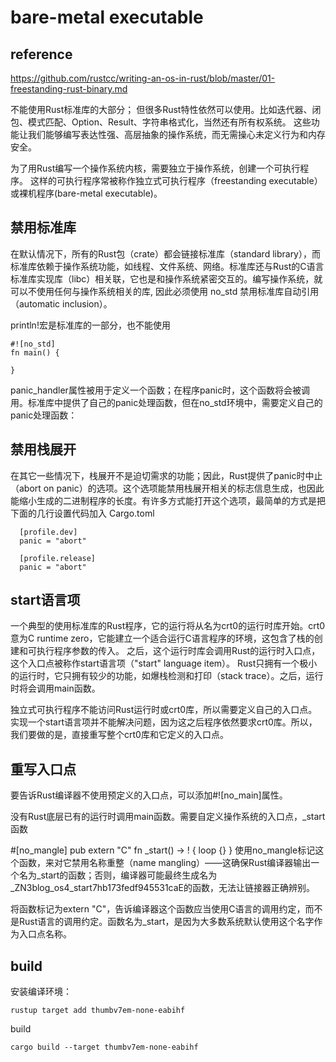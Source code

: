 
# bare-metal executable

## reference 
https://github.com/rustcc/writing-an-os-in-rust/blob/master/01-freestanding-rust-binary.md


不能使用Rust标准库的大部分；
但很多Rust特性依然可以使用。比如迭代器、闭包、模式匹配、Option、Result、字符串格式化，当然还有所有权系统。
这些功能让我们能够编写表达性强、高层抽象的操作系统，而无需操心未定义行为和内存安全。


为了用Rust编写一个操作系统内核，需要独立于操作系统，创建一个可执行程序。
这样的可执行程序常被称作独立式可执行程序（freestanding executable）或裸机程序(bare-metal executable)。


## 禁用标准库
在默认情况下，所有的Rust包（crate）都会链接标准库（standard library），而标准库依赖于操作系统功能，如线程、文件系统、网络。标准库还与Rust的C语言标准库实现库（libc）相关联，它也是和操作系统紧密交互的。编写操作系统，就可以不使用任何与操作系统相关的库,
因此必须使用 no_std 禁用标准库自动引用（automatic inclusion）。 

println!宏是标准库的一部分，也不能使用

```
#![no_std]
fn main() {
   
}
```
panic_handler属性被用于定义一个函数；在程序panic时，这个函数将会被调用。标准库中提供了自己的panic处理函数，但在no_std环境中，需要定义自己的panic处理函数：

## 禁用栈展开
在其它一些情况下，栈展开不是迫切需求的功能；因此，Rust提供了panic时中止（abort on panic）的选项。这个选项能禁用栈展开相关的标志信息生成，也因此能缩小生成的二进制程序的长度。有许多方式能打开这个选项，最简单的方式是把下面的几行设置代码加入
Cargo.toml
```
  [profile.dev]
  panic = "abort"

  [profile.release]
  panic = "abort"
```


## start语言项
一个典型的使用标准库的Rust程序，它的运行将从名为crt0的运行时库开始。crt0意为C runtime zero，它能建立一个适合运行C语言程序的环境，这包含了栈的创建和可执行程序参数的传入。
之后，这个运行时库会调用Rust的运行时入口点，这个入口点被称作start语言项（"start" language item）。
Rust只拥有一个极小的运行时，它只拥有较少的功能，如爆栈检测和打印（stack trace）。之后，运行时将会调用main函数。

独立式可执行程序不能访问Rust运行时或crt0库，所以需要定义自己的入口点。实现一个start语言项并不能解决问题，因为这之后程序依然要求crt0库。所以，我们要做的是，直接重写整个crt0库和它定义的入口点。


## 重写入口点
要告诉Rust编译器不使用预定义的入口点，可以添加#![no_main]属性。

没有Rust底层已有的运行时调用main函数。需要自定义操作系统的入口点，_start函数

#[no_mangle]
pub extern "C" fn _start() -> ! {
    loop {}
}
使用no_mangle标记这个函数，来对它禁用名称重整（name mangling）——这确保Rust编译器输出一个名为_start的函数；否则，编译器可能最终生成名为_ZN3blog_os4_start7hb173fedf945531caE的函数，无法让链接器正确辨别。

将函数标记为extern "C"，告诉编译器这个函数应当使用C语言的调用约定，而不是Rust语言的调用约定。函数名为_start，是因为大多数系统默认使用这个名字作为入口点名称。

## build
安装编译环境：
```
rustup target add thumbv7em-none-eabihf
```

build
```
cargo build --target thumbv7em-none-eabihf
```

